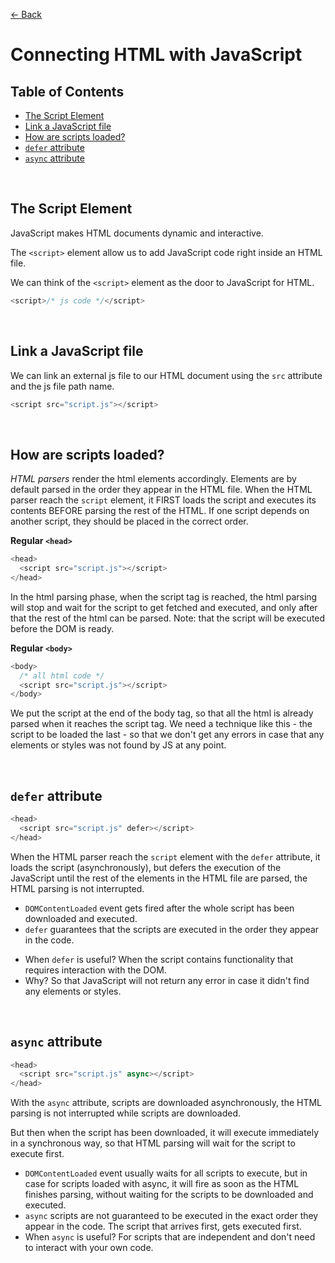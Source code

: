 [&larr; Back](./README.md)

# Connecting HTML with JavaScript

## Table of Contents

- [The Script Element](#the-script-element)
- [Link a JavaScript file](#link-a-javascript-file)
- [How are scripts loaded?](#how-are-scripts-loaded)
- [`defer` attribute](#defer-attribute)
- [`async` attribute](#async-attribute)

<br>

##

## The Script Element

JavaScript makes HTML documents dynamic and interactive.

The `<script>` element allow us to add JavaScript code right inside an HTML file.

We can think of the `<script>` element as the door to JavaScript for HTML.

```js
<script>/* js code */</script>
```

<br>

## Link a JavaScript file

We can link an external js file to our HTML document using the `src` attribute and the js file path name.

```js
<script src="script.js"></script>
```

<br>

## How are scripts loaded?

_HTML parsers_ render the html elements accordingly. Elements are by default parsed in the order they appear in the HTML file. When the HTML parser reach the `script` element, it FIRST loads the script and executes its contents BEFORE parsing the rest of the HTML. If one script depends on another script, they should be placed in the correct order.

**Regular `<head>`**

```js
<head>
  <script src="script.js"></script>
</head>
```

In the html parsing phase, when the script tag is reached, the html parsing will stop and wait for the script to get fetched and executed, and only after that the rest of the html can be parsed. Note: that the script will be executed before the DOM is ready.

**Regular `<body>`**

```js
<body>
  /* all html code */
  <script src="script.js"></script>
</body>
```

We put the script at the end of the body tag, so that all the html is already parsed when it reaches the script tag. We need a technique like this - the script to be loaded the last - so that we don't get any errors in case that any elements or styles was not found by JS at any point.

<br>

## `defer` attribute

```js
<head>
  <script src="script.js" defer></script>
</head>
```

When the HTML parser reach the `script` element with the `defer` attribute, it loads the script (asynchronously), but defers the execution of the JavaScript until the rest of the elements in the HTML file are parsed, the HTML parsing is not interrupted.

- `DOMContentLoaded` event gets fired after the whole script has been downloaded and executed.
- `defer` guarantees that the scripts are executed in the order they appear in the code.

<div></div>

- When `defer` is useful? When the script contains functionality that requires interaction with the DOM.
- Why? So that JavaScript will not return any error in case it didn't find any elements or styles.

<br>

## `async` attribute

```js
<head>
  <script src="script.js" async></script>
</head>
```

With the `async` attribute, scripts are downloaded asynchronously, the HTML parsing is not interrupted while scripts are downloaded.

But then when the script has been downloaded, it will execute immediately in a synchronous way, so that HTML parsing will wait for the script to execute first.

- `DOMContentLoaded` event usually waits for all scripts to execute, but in case for scripts loaded with async, it will fire as soon as the HTML finishes parsing, without waiting for the scripts to be downloaded and executed.
- `async` scripts are not guaranteed to be executed in the exact order they appear in the code. The script that arrives first, gets executed first.
- When `async` is useful? For scripts that are independent and don't need to interact with your own code.
